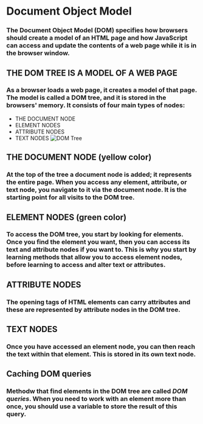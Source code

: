 # Document Object Model
### The Document Object Model (DOM) specifies how browsers should create a model of an HTML page and how JavaScript can access and update the contents of a web page while it is in the browser window. 
## THE DOM TREE IS A MODEL OF A WEB PAGE
### As a browser loads a web page, it creates a model of that page. The model is called a DOM tree, and it is stored in the browsers' memory. It consists of four main types of nodes:
* THE DOCUMENT NODE 
* ELEMENT NODES 
* ATTRIBUTE NODES
* TEXT NODES 
![DOM Tree](https://user-images.githubusercontent.com/70091044/93000953-1bb25d00-f534-11ea-91fc-0188fdd3c037.PNG)

## THE DOCUMENT NODE (yellow color)
### At the top of the tree a document node is added; it represents the entire page. When you access any element, attribute, or text node, you navigate to it via the document node. It is the starting point for all visits to the DOM tree. 

## ELEMENT NODES (green color)
### To access the DOM tree, you start by looking for elements. Once you find the element you want, then you can access its text and attribute nodes if you want to. This is why you start by learning methods that allow you to access element nodes, before learning to access and alter text or attributes. 

## ATTRIBUTE NODES
### The opening tags of HTML elements can carry attributes and these are represented by attribute nodes in the DOM tree.

## TEXT NODES
### Once you have accessed an element node, you can then reach the text within that element. This is stored in its own text node. 
## Caching DOM queries
### Methodw that find elements in the DOM tree are called *DOM queries*. When you need to work with an element more than once, you should use a variable to store the result of this query.

